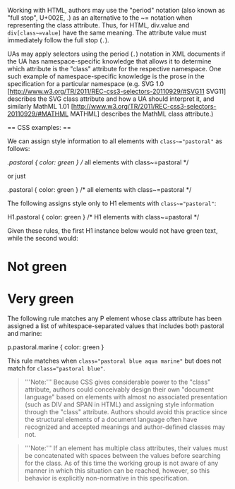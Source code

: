 Working with HTML, authors may use the "period" notation (also known as "full stop", U+002E, .) as an alternative to the ~= notation when representing the class attribute. Thus, for HTML, div.value and <code>div[class~=value]</code> have the same meaning. The attribute value must immediately follow the full stop (<code>.</code>).

UAs may apply selectors using the period (<code>.</code>) notation in XML documents if the UA has namespace-specific knowledge that allows it to determine which attribute is the "class" attribute for the respective namespace. One such example of namespace-specific knowledge is the prose in the specification for a particular namespace (e.g. SVG 1.0 [http://www.w3.org/TR/2011/REC-css3-selectors-20110929/#SVG11 SVG11] describes the SVG class attribute and how a UA should interpret it, and similarly MathML 1.01 [http://www.w3.org/TR/2011/REC-css3-selectors-20110929/#MATHML MATHML] describes the MathML class attribute.)

== CSS examples: ==

We can assign style information to all elements with <code>class~="pastoral"</code> as follows:

<syntaxhighlight lang="css">*.pastoral { color: green }  /* all elements with class~=pastoral */</syntaxhighlight>

or just

<syntaxhighlight lang="css">.pastoral { color: green }  /* all elements with class~=pastoral */</syntaxhighlight>

The following assigns style only to H1 elements with <code>class~="pastoral"</code>:

<syntaxhighlight lang="css">H1.pastoral { color: green }  /* H1 elements with class~=pastoral */</syntaxhighlight>

Given these rules, the first H1 instance below would not have green text, while the second would:

<syntaxhighlight lang="html5"><H1>Not green</H1>
<H1 class="pastoral">Very green</H1></syntaxhighlight>

The following rule matches any P element whose class attribute has been assigned a list of whitespace-separated values that includes both pastoral and marine:

<syntaxhighlight lang="css">p.pastoral.marine { color: green }</syntaxhighlight>

This rule matches when <code>class="pastoral blue aqua marine"</code> but does not match for <code>class="pastoral blue"</code>.

<blockquote>'''Note:''' Because CSS gives considerable power to the "class" attribute, authors could conceivably design their own "document language" based on elements with almost no associated presentation (such as DIV and SPAN in HTML) and assigning style information through the "class" attribute. Authors should avoid this practice since the structural elements of a document language often have recognized and accepted meanings and author-defined classes may not. </blockquote>

<blockquote>'''Note:''' If an element has multiple class attributes, their values must be concatenated with spaces between the values before searching for the class. As of this time the working group is not aware of any manner in which this situation can be reached, however, so this behavior is explicitly non-normative in this specification.</blockquote>